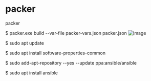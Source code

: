 # packer
packer

$ packer.exe build --var-file packer-vars.json packer.json
![image](https://github.com/user-attachments/assets/5d8ce4ed-7b87-4242-94f4-11da63bc1ac0)

$ sudo apt update

$ sudo apt install software-properties-common

$ sudo add-apt-repository --yes --update ppa:ansible/ansible

$ sudo apt install ansible
